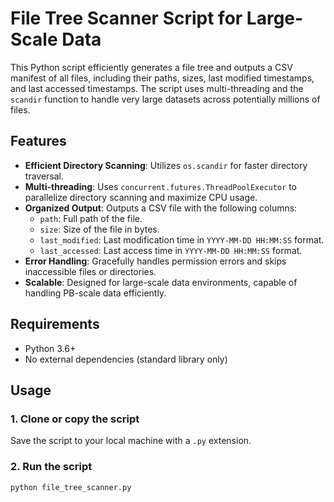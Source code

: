 # File Tree Scanner Script for Large-Scale Data
This Python script efficiently generates a file tree and outputs a CSV manifest of all files, including their paths, sizes, last modified timestamps, and last accessed timestamps. The script uses multi-threading and the `scandir` function to handle very large datasets across potentially millions of files.

## Features
- **Efficient Directory Scanning**: Utilizes `os.scandir` for faster directory traversal.
- **Multi-threading**: Uses `concurrent.futures.ThreadPoolExecutor` to parallelize directory scanning and maximize CPU usage.
- **Organized Output**: Outputs a CSV file with the following columns:
  - `path`: Full path of the file.
  - `size`: Size of the file in bytes.
  - `last_modified`: Last modification time in `YYYY-MM-DD HH:MM:SS` format.
  - `last_accessed`: Last access time in `YYYY-MM-DD HH:MM:SS` format.
- **Error Handling**: Gracefully handles permission errors and skips inaccessible files or directories.
- **Scalable**: Designed for large-scale data environments, capable of handling PB-scale data efficiently.

## Requirements
- Python 3.6+
- No external dependencies (standard library only)

## Usage

### 1. Clone or copy the script
Save the script to your local machine with a `.py` extension.

### 2. Run the script
```bash
python file_tree_scanner.py
